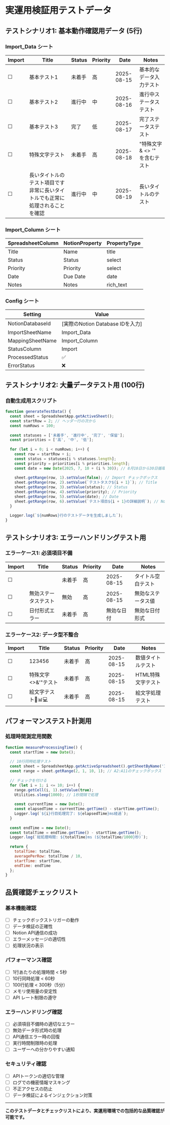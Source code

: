 # 実運用検証用テストデータ

## テストシナリオ1: 基本動作確認用データ (5行)

### Import_Data シート
| Import | Title | Status | Priority | Date | Notes |
|--------|-------|--------|----------|------|-------|
| ☐ | 基本テスト1 | 未着手 | 高 | 2025-08-15 | 基本的なデータ入力テスト |
| ☐ | 基本テスト2 | 進行中 | 中 | 2025-08-16 | 進行中ステータステスト |
| ☐ | 基本テスト3 | 完了 | 低 | 2025-08-17 | 完了ステータステスト |
| ☐ | 特殊文字テスト | 未着手 | 高 | 2025-08-18 | "特殊文字 & <> '" を含むテスト |
| ☐ | 長いタイトルのテスト項目です非常に長いタイトルでも正常に処理されることを確認 | 進行中 | 中 | 2025-08-19 | 長いタイトルのテスト |

### Import_Column シート  
| SpreadsheetColumn | NotionProperty | PropertyType |
|------------------|----------------|--------------|
| Title | Name | title |
| Status | Status | select |
| Priority | Priority | select |
| Date | Due Date | date |
| Notes | Notes | rich_text |

### Config シート
| Setting | Value |
|---------|-------|
| NotionDatabaseId | [実際のNotion Database IDを入力] |
| ImportSheetName | Import_Data |
| MappingSheetName | Import_Column |
| StatusColumn | Import |
| ProcessedStatus | ✅ |
| ErrorStatus | ❌ |

## テストシナリオ2: 大量データテスト用 (100行)

### 自動生成用スクリプト
```javascript
function generateTestData() {
  const sheet = SpreadsheetApp.getActiveSheet();
  const startRow = 2; // ヘッダー行の次から
  const numRows = 100;
  
  const statuses = ['未着手', '進行中', '完了', '保留'];
  const priorities = ['高', '中', '低'];
  
  for (let i = 0; i < numRows; i++) {
    const row = startRow + i;
    const status = statuses[i % statuses.length];
    const priority = priorities[i % priorities.length];
    const date = new Date(2025, 7, 10 + (i % 30)); // 8月10日から30日循環
    
    sheet.getRange(row, 1).setValue(false); // Import チェックボックス
    sheet.getRange(row, 2).setValue(`テストタスク${i + 1}`); // Title
    sheet.getRange(row, 3).setValue(status); // Status
    sheet.getRange(row, 4).setValue(priority); // Priority
    sheet.getRange(row, 5).setValue(date); // Date
    sheet.getRange(row, 6).setValue(`テスト項目${i + 1}の詳細説明`); // Notes
  }
  
  Logger.log(`${numRows}行のテストデータを生成しました`);
}
```

## テストシナリオ3: エラーハンドリングテスト用

### エラーケース1: 必須項目不備
| Import | Title | Status | Priority | Date | Notes |
|--------|-------|--------|----------|------|-------|
| ☐ | | 未着手 | 高 | 2025-08-15 | タイトル空白テスト |
| ☐ | 無効ステータステスト | 無効 | 高 | 2025-08-15 | 無効なステータス値 |
| ☐ | 日付形式エラー | 未着手 | 高 | 無効な日付 | 無効な日付形式 |

### エラーケース2: データ型不整合
| Import | Title | Status | Priority | Date | Notes |
|--------|-------|--------|----------|------|-------|
| ☐ | 123456 | 未着手 | 高 | 2025-08-15 | 数値タイトルテスト |
| ☐ | 特殊文字<>&'"テスト | 未着手 | 高 | 2025-08-15 | HTML特殊文字テスト |
| ☐ | 絵文字テスト🎯📊💻 | 未着手 | 高 | 2025-08-15 | 絵文字処理テスト |

## パフォーマンステスト計測用

### 処理時間測定用関数
```javascript
function measureProcessingTime() {
  const startTime = new Date();
  
  // 10行同時処理テスト
  const sheet = SpreadsheetApp.getActiveSpreadsheet().getSheetByName('Import_Data');
  const range = sheet.getRange(2, 1, 10, 1); // A2:A11のチェックボックス
  
  // チェックを付ける
  for (let i = 1; i <= 10; i++) {
    range.getCell(i, 1).setValue(true);
    Utilities.sleep(1000); // 1秒間隔で処理
    
    const currentTime = new Date();
    const elapsedTime = currentTime.getTime() - startTime.getTime();
    Logger.log(`${i}行目処理完了: ${elapsedTime}ms経過`);
  }
  
  const endTime = new Date();
  const totalTime = endTime.getTime() - startTime.getTime();
  Logger.log(`総処理時間: ${totalTime}ms (${totalTime/1000}秒)`);
  
  return {
    totalTime: totalTime,
    averagePerRow: totalTime / 10,
    startTime: startTime,
    endTime: endTime
  };
}
```

## 品質確認チェックリスト

### 基本機能確認
- [ ] チェックボックストリガーの動作
- [ ] データ検証の正確性
- [ ] Notion API通信の成功
- [ ] エラーメッセージの適切性
- [ ] 処理状況の表示

### パフォーマンス確認
- [ ] 1行あたりの処理時間 < 5秒
- [ ] 10行同時処理 < 60秒
- [ ] 100行処理 < 300秒（5分）
- [ ] メモリ使用量の安定性
- [ ] API レート制限の遵守

### エラーハンドリング確認
- [ ] 必須項目不備時の適切なエラー
- [ ] 無効データ形式時の処理
- [ ] API通信エラー時の回復
- [ ] 実行時間制限時の処理
- [ ] ユーザーへの分かりやすい通知

### セキュリティ確認
- [ ] APIトークンの適切な管理
- [ ] ログでの機密情報マスキング
- [ ] 不正アクセスの防止
- [ ] データ検証によるインジェクション対策

---

**このテストデータとチェックリストにより、実運用環境での包括的な品質確認が可能です。**
